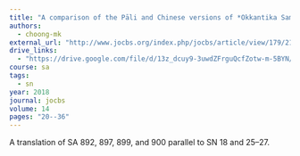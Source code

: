 ```yaml
---
title: "A comparison of the Pāli and Chinese versions of *Okkantika Saṃyutta, Uppāda Saṃyutta, Kilesa Saṃyutta* and *Rāhula Saṃyutta*: early Buddhist discourses on entering, arising, affliction, and the Venerable Rāhula"
authors:
  - choong-mk
external_url: "http://www.jocbs.org/index.php/jocbs/article/view/179/212"
drive_links: 
  - "https://drive.google.com/file/d/13z_dcuy9-3uwdZFrguQcfZotw-m-5BYN/view?usp=drivesdk"
course: sa
tags:
  - sn
year: 2018
journal: jocbs
volume: 14
pages: "20--36"
---
```


A translation of SA 892, 897, 899, and 900 parallel to SN 18 and 25–27.

